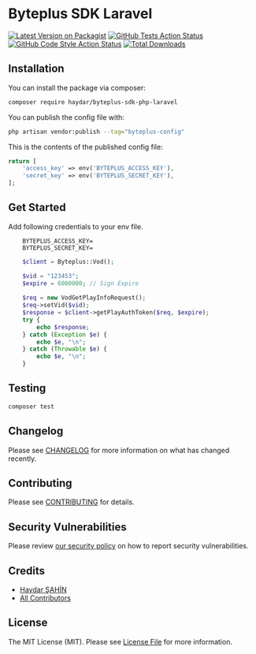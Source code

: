 # Byteplus SDK Laravel 

[![Latest Version on Packagist](https://img.shields.io/packagist/v/haydar/byteplus-sdk-php-laravel.svg?style=flat-square)](https://packagist.org/packages/haydar/byteplus-sdk-php-laravel)
[![GitHub Tests Action Status](https://img.shields.io/github/actions/workflow/status/haydar/byteplus-sdk-php-laravel/run-tests.yml?branch=main&label=tests&style=flat-square)](https://github.com/haydar/byteplus-sdk-php-laravel/actions?query=workflow%3Arun-tests+branch%3Amain)
[![GitHub Code Style Action Status](https://img.shields.io/github/actions/workflow/status/haydar/byteplus-sdk-php-laravel/fix-php-code-style-issues.yml?branch=main&label=code%20style&style=flat-square)](https://github.com/haydarsahin/byteplus-sdk-php-laravel/actions?query=workflow%3A"Fix+PHP+code+style+issues"+branch%3Amain)
[![Total Downloads](https://img.shields.io/packagist/dt/haydar/byteplus-sdk-php-laravel.svg?style=flat-square)](https://packagist.org/packages/haydarsahin/byteplus-sdk-php-laravel)


## Installation

You can install the package via composer:

```bash
composer require haydar/byteplus-sdk-php-laravel
```

You can publish the config file with:

```bash
php artisan vendor:publish --tag="byteplus-config"
```

This is the contents of the published config file:

```php
return [
    'access_key' => env('BYTEPLUS_ACCESS_KEY'),
    'secret_key' => env('BYTEPLUS_SECRET_KEY'),
];

```

## Get Started

Add following credentials to your env file.

```
    BYTEPLUS_ACCESS_KEY=
    BYTEPLUS_SECRET_KEY=
```

```php
    $client = Byteplus::Vod();

    $vid = "123453";
    $expire = 6000000; // Sign Expire
    
    $req = new VodGetPlayInfoRequest();
    $req->setVid($vid);
    $response = $client->getPlayAuthToken($req, $expire);
    try {
        echo $response;
    } catch (Exception $e) {
        echo $e, "\n";
    } catch (Throwable $e) {
        echo $e, "\n";
    }
```


## Testing

```bash
composer test
```

## Changelog

Please see [CHANGELOG](CHANGELOG.md) for more information on what has changed recently.

## Contributing

Please see [CONTRIBUTING](CONTRIBUTING.md) for details.

## Security Vulnerabilities

Please review [our security policy](../../security/policy) on how to report security vulnerabilities.

## Credits

- [Haydar ŞAHİN](https://github.com/haydarsahin)
- [All Contributors](../../contributors)

## License

The MIT License (MIT). Please see [License File](LICENSE.md) for more information.
